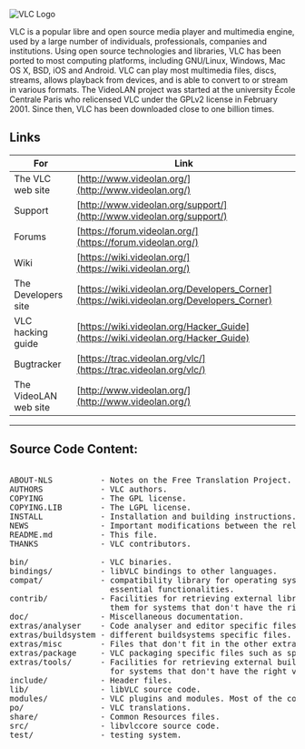 ![VLC Logo](https://www.xda-developers.com/files/2017/10/Featured-Download-VLC-media-Player.jpg)

VLC is a popular libre and open source media player and multimedia engine,
used by a large number of individuals, professionals, companies and
institutions. Using open source technologies and libraries, VLC has been
ported to most computing platforms, including GNU/Linux, Windows, Mac OS X,
BSD, iOS and Android.
VLC can play most multimedia files, discs, streams, allows playback from
devices, and is able to convert to or stream in various formats.
The VideoLAN project was started at the university École Centrale Paris who
relicensed VLC under the GPLv2 license in February 2001. Since then, VLC has
been downloaded close to one billion times.

## Links

 For | Link 
 -----|--------------
 The VLC web site  | [http://www.videolan.org/](http://www.videolan.org/)
 Support | [http://www.videolan.org/support/](http://www.videolan.org/support/)
 Forums | [https://forum.videolan.org/](https://forum.videolan.org/)
Wiki | [https://wiki.videolan.org/](https://wiki.videolan.org/)
The Developers site | [https://wiki.videolan.org/Developers_Corner](https://wiki.videolan.org/Developers_Corner)
VLC hacking guide |  [https://wiki.videolan.org/Hacker_Guide](https://wiki.videolan.org/Hacker_Guide)
Bugtracker | [https://trac.videolan.org/vlc/](https://trac.videolan.org/vlc/)
The VideoLAN web site | [http://www.videolan.org/](http://www.videolan.org/)
----------------------------------------------------------------------------

## Source Code Content:
<pre>

ABOUT-NLS          - Notes on the Free Translation Project.
AUTHORS            - VLC authors.
COPYING            - The GPL license.
COPYING.LIB        - The LGPL license.
INSTALL            - Installation and building instructions.
NEWS               - Important modifications between the releases.
README.md          - This file.
THANKS             - VLC contributors.

bin/               - VLC binaries.
bindings/          - libVLC bindings to other languages.
compat/            - compatibility library for operating systems missing
                     essential functionalities.
contrib/           - Facilities for retrieving external libraries and building
                     them for systems that don't have the right versions.
doc/               - Miscellaneous documentation.
extras/analyser    - Code analyser and editor specific files.
extras/buildsystem - different buildsystems specific files.
extras/misc        - Files that don't fit in the other extras/ categories.
extras/package     - VLC packaging specific files such as spec files.
extras/tools/      - Facilities for retrieving external building tools needed
                     for systems that don't have the right versions.
include/           - Header files.
lib/               - libVLC source code.
modules/           - VLC plugins and modules. Most of the code is here.
po/                - VLC translations.
share/             - Common Resources files.
src/               - libvlccore source code.
test/              - testing system.

</pre>
